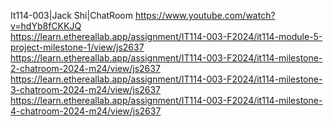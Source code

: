 It114-003|Jack Shi|ChatRoom 
https://www.youtube.com/watch?v=hdYb8fCKKJQ<br />
https://learn.ethereallab.app/assignment/IT114-003-F2024/it114-module-5-project-milestone-1/view/js2637
https://learn.ethereallab.app/assignment/IT114-003-F2024/it114-milestone-2-chatroom-2024-m24/view/js2637
https://learn.ethereallab.app/assignment/IT114-003-F2024/it114-milestone-3-chatroom-2024-m24/view/js2637
https://learn.ethereallab.app/assignment/IT114-003-F2024/it114-milestone-4-chatroom-2024-m24/view/js2637
